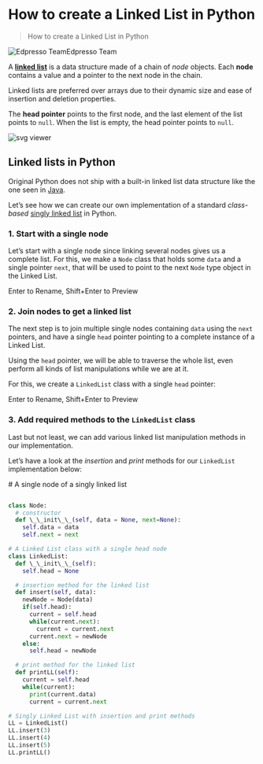 # How to create a Linked List in Python

> How to create a Linked List in Python

![](chrome-extension://cjedbglnccaioiolemnfhjncicchinao/cdn-cgi/image/f=auto,fit=cover,w=32,h=32/v2api/author/profile/6547532599525376/image/5933301341618176 'Edpresso Team')Edpresso Team

A [**linked list**](https://www.educative.io/edpresso/what-is-a-linked-list) is a data structure made of a chain of _node_ objects. Each **node** contains a value and a pointer to the next node in the chain.

Linked lists are preferred over arrays due to their dynamic size and ease of insertion and deletion properties.

The **head pointer** points to the first node, and the last element of the list points to `null`. When the list is empty, the head pointer points to `null`.

![svg viewer](chrome-extension://cjedbglnccaioiolemnfhjncicchinao/api/edpresso/shot/5077575695073280/image/5192456339456000)

## Linked lists in Python

Original Python does not ship with a built-in linked list data structure like the one seen in [Java](https://www.educative.io/edpresso/what-is-linkedlist-in-java).

Let’s see how we can create our own implementation of a standard _class-based_ [singly linked list](https://www.educative.io/edpresso/what-is-a-singly-linked-list) in Python.

### 1\. Start with a single node

Let’s start with a single node since linking several nodes gives us a complete list. For this, we make a `Node` class that holds some `data` and a single pointer `next`, that will be used to point to the next `Node` type object in the Linked List.

Enter to Rename, Shift+Enter to Preview

### 2\. Join nodes to get a linked list

The next step is to join multiple single nodes containing `data` using the `next` pointers, and have a single `head` pointer pointing to a complete instance of a Linked List.

Using the `head` pointer, we will be able to traverse the whole list, even perform all kinds of list manipulations while we are at it.

For this, we create a `LinkedList` class with a single `head` pointer:

Enter to Rename, Shift+Enter to Preview

### 3\. Add required methods to the `LinkedList` class

Last but not least, we can add various linked list manipulation methods in our implementation.

Let’s have a look at the _insertion_ and _print_ methods for our `LinkedList` implementation below:

\# A single node of a singly linked list

```py

class Node:
  # constructor
  def \_\_init\_\_(self, data = None, next=None):
    self.data = data
    self.next = next

# A Linked List class with a single head node
class LinkedList:
  def \_\_init\_\_(self):
    self.head = None

  # insertion method for the linked list
  def insert(self, data):
    newNode = Node(data)
    if(self.head):
      current = self.head
      while(current.next):
        current = current.next
      current.next = newNode
    else:
      self.head = newNode

  # print method for the linked list
  def printLL(self):
    current = self.head
    while(current):
      print(current.data)
      current = current.next

# Singly Linked List with insertion and print methods
LL = LinkedList()
LL.insert(3)
LL.insert(4)
LL.insert(5)
LL.printLL()
```
